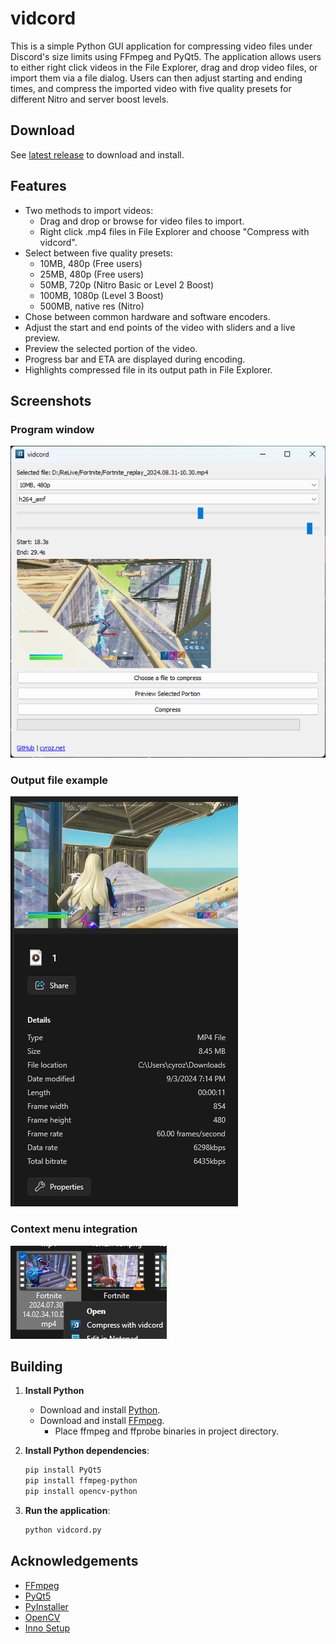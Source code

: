 # vidcord

This is a simple Python GUI application for compressing video files under Discord's size limits using FFmpeg and PyQt5. The application allows users to either right click videos in the File Explorer, drag and drop video files, or import them via a file dialog. Users can then adjust starting and ending times, and compress the imported video with five quality presets for different Nitro and server boost levels.

## Download

See [latest release](https://github.com/cyroz1/vidcord/releases/latest) to download and install.

## Features

- Two methods to import videos:
  - Drag and drop or browse for video files to import.
  - Right click .mp4 files in File Explorer and choose "Compress with vidcord".
- Select between five quality presets:
  - 10MB, 480p (Free users)
  - 25MB, 480p (Free users)
  - 50MB, 720p (Nitro Basic or Level 2 Boost)
  - 100MB, 1080p (Level 3 Boost)
  - 500MB, native res (Nitro)
- Chose between common hardware and software encoders.
- Adjust the start and end points of the video with sliders and a live preview.
- Preview the selected portion of the video.
- Progress bar and ETA are displayed during encoding.
- Highlights compressed file in its output path in File Explorer.

## Screenshots

### Program window

![Program window](screenshots/window.png)

### Output file example

![Output file example](screenshots/file.png)
### Context menu integration

![Context menu integration](screenshots/context.png)

## Building

1. **Install Python**
   - Download and install [Python](https://www.python.org/downloads/).
   - Download and install [FFmpeg](https://www.ffmpeg.org/download.html).
     - Place ffmpeg and ffprobe binaries in project directory.

2. **Install Python dependencies**:
   ```sh
   pip install PyQt5
   pip install ffmpeg-python
   pip install opencv-python
   ```

3. **Run the application**:
   ```sh
   python vidcord.py
   ```

## Acknowledgements

- [FFmpeg](https://ffmpeg.org/)
- [PyQt5](https://pypi.org/project/PyQt5/)
- [PyInstaller](https://www.pyinstaller.org/)
- [OpenCV](https://pypi.org/project/opencv-python/)
- [Inno Setup](https://jrsoftware.org/isinfo.php)
